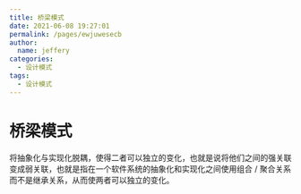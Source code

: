 ```yaml
---
title: 桥梁模式
date: 2021-06-08 19:27:01
permalink: /pages/ewjuwesecb
author: 
  name: jeffery
categories: 
  - 设计模式
tags: 
  - 设计模式
---
```


# 桥梁模式

将抽象化与实现化脱耦，使得二者可以独立的变化，也就是说将他们之间的强关联变成弱关联，也就是指在一个软件系统的抽象化和实现化之间使用组合 / 聚合关系而不是继承关系，从而使两者可以独立的变化。
